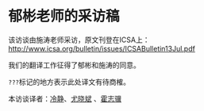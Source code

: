 郁彬老师的采访稿
===============

该访谈由施涛老师采访，原文刊登在ICSA上： http://www.icsa.org/bulletin/issues/ICSABulletin13Jul.pdf

我们的翻译工作征得了郁彬和施涛的同意。

`???`标记的地方表示此处译文有待商榷。

本访谈译者：[冷静](https://github.com/angelleng)、[尤晓斌](https://github.com/AlexXXXX1988)
、[霍志骥](https://github.com/huozhiji)



